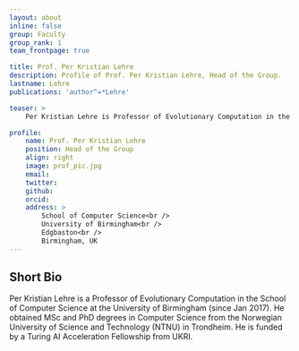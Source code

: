 ```yaml
---
layout: about
inline: false
group: Faculty
group_rank: 1
team_frontpage: true

title: Prof. Per Kristian Lehre
description: Profile of Prof. Per Kristian Lehre, Head of the Group.
lastname: Lehre
publications: 'author^=*Lehre'

teaser: >
    Per Kristian Lehre is Professor of Evolutionary Computation in the School of Computer Science at the University of Birmingham.

profile:
    name: Prof. Per Kristian Lehre
    position: Head of the Group
    align: right
    image: prof_pic.jpg
    email:
    twitter: 
    github: 
    orcid: 
    address: >
        School of Computer Science<br />
        University of Birmingham<br />
        Edgbaston<br />
        Birmingham, UK
---
```


## Short Bio


Per Kristian Lehre is a Professor of Evolutionary Computation in the
School of Computer Science at the University of Birmingham (since Jan
2017). He obtained MSc and PhD degrees in Computer Science from the
Norwegian University of Science and Technology (NTNU) in Trondheim.
He is funded by a Turing AI Acceleration Fellowship from UKRI.
